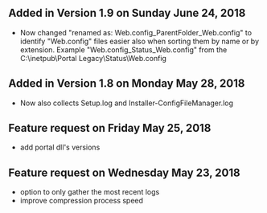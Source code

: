 Added in Version 1.9 on Sunday June 24, 2018
----------------------------------------------------------
- Now changed "renamed as: Web.config_ParentFolder_Web.config" to identify "Web.config" files easier also when sorting them by name or by extension. Example "Web.config_Status_Web.config" from the C:\inetpub\Portal Legacy\Status\Web.config

Added in Version 1.8 on Monday May 28, 2018
----------------------------------------------------------
- Now also collects Setup.log and Installer-ConfigFileManager.log

Feature request on Friday May 25, 2018
----------------------------------------------------------
- add portal dll's versions

Feature request on Wednesday May 23, 2018
----------------------------------------------------------
- option to only gather the most recent logs
- improve compression process speed
